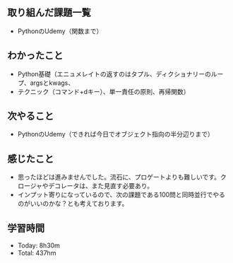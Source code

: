 ## 取り組んだ課題一覧
- PythonのUdemy（関数まで）
## わかったこと
- Python基礎（エニュメレイトの返すのはタプル、ディクショナリーのループ、argsとkwags、
- テクニック（コマンド+dキー）、単一責任の原則、再帰関数）
## 次やること
- PythonのUdemy（できれば今日でオブジェクト指向の半分辺りまで）
## 感じたこと
- 思ったほどは進みませんでした。流石に、プロゲートよりも難しいです。クロージャやデコレータは、また見直す必要あり。
- インプット寄りになっているので、次の課題である100問と同時並行でやるのがいいのかな？とも考えております。
## 学習時間
- Today: 8h30m
- Total: 437hm
